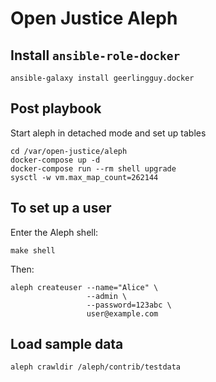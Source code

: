 Open Justice Aleph
==================

Install `ansible-role-docker`
----------------------------

```
ansible-galaxy install geerlingguy.docker
```

Post playbook
-------------
Start aleph in detached mode and set up tables

```
cd /var/open-justice/aleph
docker-compose up -d
docker-compose run --rm shell upgrade
sysctl -w vm.max_map_count=262144
```

To set up a user
----------------
Enter the Aleph shell:

```
make shell
```

Then:

```
aleph createuser --name="Alice" \
                 --admin \
                 --password=123abc \
                 user@example.com
```

Load sample data
---------------

```
aleph crawldir /aleph/contrib/testdata
```






